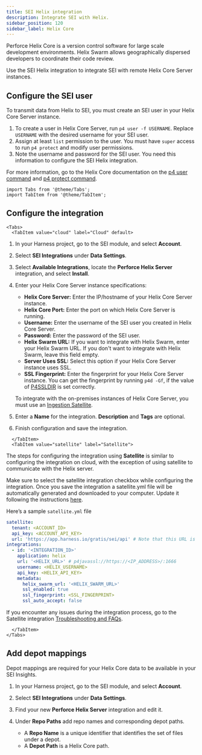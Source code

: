 ```yaml
---
title: SEI Helix integration
description: Integrate SEI with Helix.
sidebar_position: 120
sidebar_label: Helix Core
---
```


Perforce Helix Core is a version control software for large scale development environments. Helix Swarm allows geographically dispersed developers to coordinate their code review.

Use the SEI Helix integration to integrate SEI with remote Helix Core Server instances.

## Configure the SEI user

To transmit data from Helix to SEI, you must create an SEI user in your Helix Core Server instance.

1. To create a user in Helix Core Server, run `p4 user -f USERNAME`. Replace `USERNAME` with the desired username for your SEI user.
2. Assign at least `list` permission to the user. You must have `super` access to run `p4 protect` and modify user permissions.
3. Note the username and password for the SEI user. You need this information to configure the SEI Helix integration.

For more information, go to the Helix Core documentation on the [p4 user command](https://www.perforce.com/manuals/cmdref/Content/CmdRef/p4_user.html) and [p4 protect command](https://www.perforce.com/manuals/cmdref/Content/CmdRef/p4_protect.html#p4_protect).

```mdx-code-block
import Tabs from '@theme/Tabs';
import TabItem from '@theme/TabItem';
```

## Configure the integration

```mdx-code-block
<Tabs>
  <TabItem value="cloud" label="Cloud" default>
```

1. In your Harness project, go to the SEI module, and select **Account**.
2. Select **SEI Integrations** under **Data Settings**.
3. Select **Available Integrations**, locate the **Perforce Helix Server** integration, and select **Install**.
4. Enter your Helix Core Server instance specifications:

   * **Helix Core Server:** Enter the IP/hostname of your Helix Core Server instance.
   * **Helix Core Port:** Enter the port on which Helix Core Server is running.
   * **Username:** Enter the username of the SEI user you created in Helix Core Server.
   * **Password:** Enter the password of the SEI user.
   * **Helix Swarm URL:** If you want to integrate with Helix Swarm, enter your Helix Swarm URL. If you don't want to integrate with Helix Swarm, leave this field empty.
   * **Server Uses SSL:** Select this option if your Helix Core Server instance uses SSL.
   * **SSL Fingerprint:** Enter the fingerprint for your Helix Core Server instance. You can get the fingerprint by running `p4d -Gf`, if the value of [P4SSLDIR](https://www.perforce.com/manuals/cmdref/Content/CmdRef/P4SSLDIR.html) is set correctly.

   To integrate with the on-premises instances of Helix Core Server, you must use an [Ingestion Satellite](/docs/category/ingestion-satellite/).

5. Enter a **Name** for the integration. **Description** and **Tags** are optional.
6. Finish configuration and save the integration.

```mdx-code-block
  </TabItem>
  <TabItem value="satellite" label="Satellite">
```

The steps for configuring the integration using **Satellite** is similar to configuring the integration on cloud, with the exception of using satellite to communicate with the Helix server.

Make sure to select the satellite integration checkbox while configuring the integration. Once you save the integration a satellite.yml file will be automatically generated and downloaded to your computer. Update it following the instructions [here](/docs/software-engineering-insights/sei-ingestion-satellite/satellite-overview).

Here’s a sample `satellite.yml` file

```yaml
satellite:
  tenant: <ACCOUNT_ID>
  api_key: <ACCOUNT_API_KEY>
  url: 'https://app.harness.io/gratis/sei/api' # Note that this URL is relative to the environment you are using.
integrations:
  - id: '<INTEGRATION_ID>'
    application: helix
    url: '<HELIX_URL>' # p4javassl://https://<IP_ADDRESS>/:1666
    username: <HELIX_USERNAME>
    api_key: <HELIX_API_KEY>
    metadata:
      helix_swarm_url: '<HELIX_SWARM_URL>'
      ssl_enabled: true
      ssl_fingerprint: <SSL_FINGERPRINT>
      ssl_auto_accept: false
```

If you encounter any issues during the integration process, go to the Satellite integration [Troubleshooting and FAQs](/docs/software-engineering-insights/sei-ingestion-satellite/satellite-troubleshooting-and-faqs).

```mdx-code-block
  </TabItem>
</Tabs>
```

## Add depot mappings

Depot mappings are required for your Helix Core data to be available in your SEI Insights.

1. In your Harness project, go to the SEI module, and select **Account**.
2. Select **SEI Integrations** under **Data Settings**.
3. Find your new **Perforce Helix Server** integration and edit it.
4. Under **Repo Paths** add repo names and corresponding depot paths.

   * A **Repo Name** is a unique identifier that identifies the set of files under a depot.
   * A **Depot Path** is a Helix Core path.
